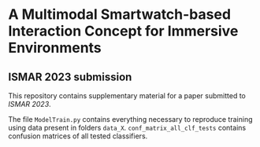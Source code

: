 # A Multimodal Smartwatch-based Interaction Concept for Immersive Environments

## ISMAR 2023 submission

This repository contains supplementary material for a paper submitted to _ISMAR 2023_.

The file `ModelTrain.py` contains everything necessary to reproduce training using data present in folders `data_X`.
`conf_matrix_all_clf_tests` contains confusion matrices of all tested classifiers.
